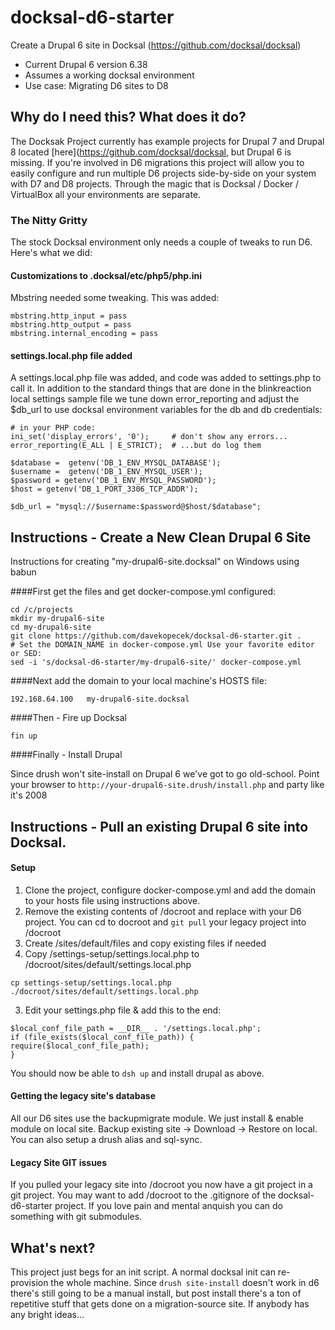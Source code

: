 # docksal-d6-starter
Create a Drupal 6 site in Docksal (https://github.com/docksal/docksal)

- Current Drupal 6 version 6.38
- Assumes a working docksal environment
- Use case: Migrating D6 sites to D8

## Why do I need this? What does it do?

The Docksak Project currently has example projects for Drupal 7 and Drupal 8 located [here](https://github.com/docksal/docksal, but Drupal 6 is missing. If you're involved in D6 migrations this project will allow you to easily configure and run multiple D6 projects side-by-side on your system with D7 and D8 projects. Through the magic that is Docksal / Docker / VirtualBox all your environments are separate.

### The Nitty Gritty

The stock Docksal environment only needs a couple of tweaks to run D6. Here's what we did:

#### Customizations to .docksal/etc/php5/php.ini

Mbstring needed some tweaking. This was added:
```
mbstring.http_input = pass
mbstring.http_output = pass
mbstring.internal_encoding = pass
```
#### settings.local.php file added

A settings.local.php file was added, and code was added to settings.php to call it. In addition to the standard things that are done in the blinkreaction local settings sample file we tune down error_reporting and adjust the $db_url to use docksal environment variables for the db and db credentials:

```
# in your PHP code:
ini_set('display_errors', '0');     # don't show any errors...
error_reporting(E_ALL | E_STRICT);  # ...but do log them

$database =  getenv('DB_1_ENV_MYSQL_DATABASE');
$username =  getenv('DB_1_ENV_MYSQL_USER');
$password = getenv('DB_1_ENV_MYSQL_PASSWORD');
$host = getenv('DB_1_PORT_3306_TCP_ADDR');

$db_url = "mysql://$username:$password@$host/$database";
```

## Instructions - Create a New Clean Drupal 6 Site
Instructions for creating "my-drupal6-site.docksal" on Windows using babun

####First get the files and get docker-compose.yml configured:

    cd /c/projects
    mkdir my-drupal6-site
    cd my-drupal6-site
    git clone https://github.com/davekopecek/docksal-d6-starter.git .
    # Set the DOMAIN_NAME in docker-compose.yml Use your favorite editor or SED:
    sed -i 's/docksal-d6-starter/my-drupal6-site/' docker-compose.yml

####Next add the domain to your local machine's HOSTS file:

    192.168.64.100   my-drupal6-site.docksal

####Then - Fire up Docksal 

    fin up

####Finally - Install Drupal

Since drush won't site-install on Drupal 6 we've got to go old-school.  Point your browser to `http://your-drupal6-site.drush/install.php` and party like it's 2008

## Instructions - Pull an existing Drupal 6 site into Docksal.

#### Setup

1. Clone the project, configure docker-compose.yml and add the domain to your hosts file using instructions above.
2. Remove the existing contents of /docroot and replace with your D6 project. You can cd to docroot and `git pull` your legacy project into /docroot 
3. Create /sites/default/files and copy existing files if needed
2. Copy /settings-setup/settings.local.php to /docroot/sites/default/settings.local.php
```
cp settings-setup/settings.local.php ./docroot/sites/default/settings.local.php
```
3. Edit your settings.php file & add this to the end:
```
$local_conf_file_path = __DIR__ . '/settings.local.php';
if (file_exists($local_conf_file_path)) {
require($local_conf_file_path);
}
```
 
You should now be able to `dsh up` and install drupal as above. 
 
#### Getting the legacy site's database 

All our D6 sites use the backupmigrate module. We just install & enable module on local site. Backup existing site -> Download -> Restore on local. You can also setup a drush alias and sql-sync. 

#### Legacy Site GIT issues
If you pulled your legacy site into /docroot you now have a git project in a git project. You may want to add /docroot to the .gitignore of the docksal-d6-starter project. If you love pain and mental anquish you can do something with git submodules.  
 
## What's next?

This project just begs for an init script. A normal docksal init can re-provision the whole machine. Since `drush site-install` doesn't work in d6 there's still going to be a manual install, but post install there's a ton of repetitive stuff that gets done on a migration-source site. If anybody has any bright ideas...
